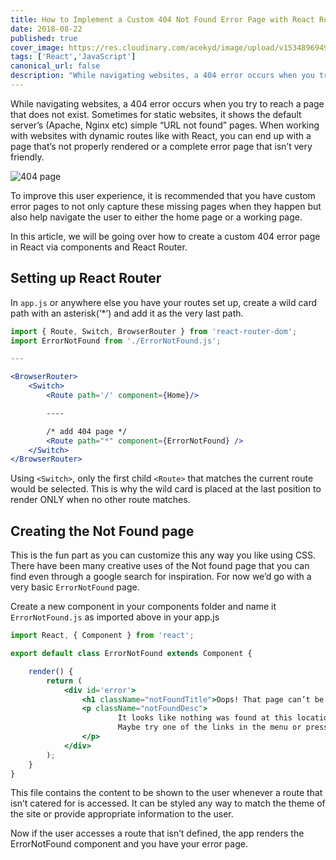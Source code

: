 ```yaml
---
title: How to Implement a Custom 404 Not Found Error Page with React Router
date: 2018-08-22
published: true
cover_image: https://res.cloudinary.com/acekyd/image/upload/v1534896949/404-page_ipop2d.png
tags: ['React','JavaScript']
canonical_url: false
description: "While navigating websites, a 404 error occurs when you try to reach a page that does not exist. When working with websites with dynamic routes like with React, you can end up with a page that’s not properly rendered or a complete error page that isn’t very friendly."
---
```



While navigating websites, a 404 error occurs when you try to reach a page that does not exist. Sometimes for static websites, it shows the default server’s (Apache, Nginx etc) simple “URL not found” pages. When working with websites with dynamic routes like with React, you can end up with a page that’s not properly rendered or a complete error page that isn’t very friendly.

![404 page](https://res.cloudinary.com/acekyd/image/upload/v1534896949/404-page_ipop2d.png)

To improve this user experience, it is recommended that you have custom error pages to not only capture these missing pages when they happen but also help navigate the user to either the home page or a working page.

In this article, we will be going over how to create a custom 404 error page in React via components and React Router.

## Setting up React Router

In `app.js` or anywhere else you have your routes set up, create a wild card path with an asterisk(‘*’) and add it as the very last path.

```jsx
import { Route, Switch, BrowserRouter } from 'react-router-dom';
import ErrorNotFound from './ErrorNotFound.js';

---

<BrowserRouter>
    <Switch>
        <Route path='/' component={Home}/>

        ----

        /* add 404 page */
        <Route path="*" component={ErrorNotFound} />
    </Switch>
</BrowserRouter>

```



Using `<Switch>`, only the first child `<Route>` that matches the current route would be selected. This is why the wild card is placed at the last position to render ONLY when no other route matches.

## Creating the Not Found page

This is the fun part as you can customize this any way you like using CSS. There have been many creative uses of the Not found page that you can find even through a google search for inspiration. For now we’d go with a very basic `ErrorNotFound` page.

Create a new component in your components folder and name it `ErrorNotFound.js` as imported above in your app.js

```jsx
import React, { Component } from 'react';

export default class ErrorNotFound extends Component {

    render() {
        return (
            <div id='error'>
                <h1 className="notFoundTitle">Oops! That page can’t be found.</h1>
                <p className="notFoundDesc">
                        It looks like nothing was found at this location.
                        Maybe try one of the links in the menu or press back to go to the previous page.
                </p>
            </div>
        );
    }
}
```

This file contains the content to be shown to the user whenever a route that isn’t catered for is accessed. It can be styled any way to match the theme of the site or provide appropriate information to the user.

Now if the user accesses a route that isn’t defined, the app renders the ErrorNotFound component and you have your error page.